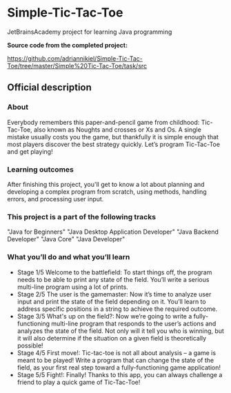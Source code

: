 # Simple-Tic-Tac-Toe

JetBrainsAcademy project for learning Java programming


**Source code from the completed project:**

https://github.com/adriannikiel/Simple-Tic-Tac-Toe/tree/master/Simple%20Tic-Tac-Toe/task/src


## Official description

### About
Everybody remembers this paper-and-pencil game from childhood: Tic-Tac-Toe, also known as Noughts and crosses or Xs and Os. A single mistake usually costs you the game, but thankfully it is simple enough that most players discover the best strategy quickly. Let’s program Tic-Tac-Toe and get playing!
### Learning outcomes
After finishing this project, you'll get to know a lot about planning and developing a complex program from scratch, using methods, handling errors, and processing user input.
### This project is a part of the following tracks
"Java for Beginners" "Java Desktop Application Developer" "Java Backend Developer" "Java Core" "Java Developer"
### What you’ll do and what you’ll learn
- Stage 1/5 Welcome to the battlefield:
To start things off, the program needs to be able to print any state of the field. You’ll write a serious multi-line program using a lot of prints.
- Stage 2/5 The user is the gamemaster:
Now it’s time to analyze user input and print the state of the field depending on it. You’ll learn to address specific positions in a string to achieve the required outcome.
- Stage 3/5 What's up on the field?:
Now we’re going to write a fully-functioning multi-line program that responds to the user’s actions and analyzes the state of the field. Not only will it tell you who is winning, but it will also determine if the situation on a given field is theoretically possible!
- Stage 4/5 First move!:
Tic-tac-toe is not all about analysis – a game is meant to be played! Write a program that can change the state of the field, as your first real step toward a fully-functioning game application!
- Stage 5/5 Fight!:
Finally! Thanks to this app, you can always challenge a friend to play a quick game of Tic-Tac-Toe!
